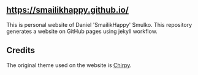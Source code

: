 ## https://smailikhappy.github.io/

This is personal website of Daniel 'SmailikHappy' Smulko.
This repository generates a website on GitHub pages using jekyll workflow.

## Credits

The original theme used on the website is [Chirpy](chirpy).

[chirpy]: https://chirpy.cotes.page/
